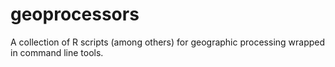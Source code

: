 # geoprocessors
A collection of R scripts (among others) for geographic processing wrapped in command line tools. 
